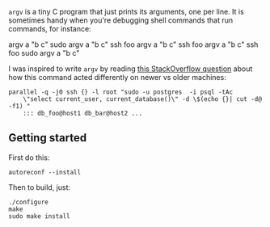 `argv` is a tiny C program that just prints its arguments,
one per line.
It is sometimes handy when you're debugging
shell commands that run commands, for instance:

argv a "b c"
sudo argv a "b c"
ssh foo argv a "b c"
ssh foo argv a \"b c\"
ssh foo sudo argv a \"b c\"

I was inspired to write `argv` by reading
[this StackOverflow question](http://stackoverflow.com/questions/37660229/shell-parallel-command-to-execute-as-user-postgres-via-root/37731999)
about how this command acted differently
on newer vs older machines:

    parallel -q -j0 ssh {} -l root "sudo -u postgres  -i psql -tAc
        \"select current_user, current_database()\" -d \$(echo {}| cut -d@ -f1) "
        ::: db_foo@host1 db_bar@host2 ...


Getting started
---------------

First do this:

    autoreconf --install

Then to build, just:

    ./configure
    make
    sudo make install


